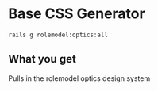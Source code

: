 # Base CSS Generator

```
rails g rolemodel:optics:all
```

## What you get

Pulls in the rolemodel optics design system

